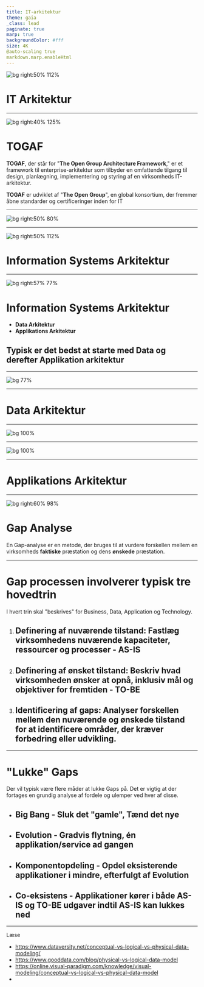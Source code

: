 ```yaml
---
title: IT-arkitektur
theme: gaia
_class: lead
paginate: true
marp: true
backgroundColor: #fff
size: 4K
@auto-scaling true
markdown.marp.enableHtml
---
```


![bg right:50% 112%](logo.jpg)

<!-- _class: invert -->
# **IT Arkitektur**  <!-- fit -->

---

![bg right:40% 125%](logo.jpg)

<!-- _class: invert -->
# **TOGAF**
**TOGAF**, der står for "**The Open Group Architecture Framework**," er et framework til enterprise-arkitektur som tilbyder en omfattende tilgang til design, planlægning, implementering og styring af en virksomheds IT-arkitektur. 

**TOGAF** er udviklet af "**The Open Group**", en global konsortium, der fremmer åbne standarder og certificeringer inden for IT

---

![bg right:50% 80%](./togaf_1.png)

---

![bg right:50% 112%](logo.jpg)

<!-- _class: invert -->
# Information Systems Arkitektur

---

![bg right:57% 77%](toga_3.jpg)

# Information Systems Arkitektur
- **Data Arkitektur**
- **Applikations Arkitektur**

## **Typisk er det bedst at starte med Data og derefter Applikation arkitektur**

---

![bg 77%](35_viewpoints.png)

---

<!-- _class: invert -->
# **Data Arkitektur**

---

![bg 100%](ldm-for-e-commerce.png)

---

![bg 100%](pdm-for-e-commerce.png)

---

<!-- _class: invert -->
# **Applikations Arkitektur**

---

<!-- _class: invert -->
![bg right:60% 98%](gap_1.jpg)

# **Gap Analyse**  <!-- fit -->
En Gap-analyse er en metode, der bruges til at vurdere forskellen mellem en virksomheds **faktiske** præstation og dens **ønskede** præstation. 

---
<!-- _class: invert -->

# **Gap processen involverer typisk tre hovedtrin**

I hvert trin skal "beskrives" for Business, Data, Application og Technology.

1. ## **Definering af nuværende tilstand**: Fastlæg virksomhedens nuværende kapaciteter, ressourcer og processer - **AS-IS**
2. ## **Definering af ønsket tilstand**: Beskriv hvad virksomheden ønsker at opnå, inklusiv mål og objektiver for fremtiden - **TO-BE**
3. ## **Identificering af gaps**: Analyser forskellen mellem den nuværende og ønskede tilstand for at identificere områder, der kræver forbedring eller udvikling.

---

<!-- _class: invert -->
# **"Lukke" Gaps**
Der vil typisk være flere måder at lukke Gaps på. Det er vigtig at der fortages en grundig analyse af fordele og ulemper ved hver af disse.

- ## **Big Bang** - Sluk det "gamle", Tænd det nye
- ## **Evolution** - Gradvis flytning, én applikation/service ad gangen
- ## **Komponentopdeling** - Opdel eksisterende applikationer i mindre, efterfulgt af Evolution
- ## **Co-eksistens** - Applikationer kører i både AS-IS og TO-BE udgaver indtil AS-IS kan lukkes ned 


---

Læse

- https://www.dataversity.net/conceptual-vs-logical-vs-physical-data-modeling/
- https://www.gooddata.com/blog/physical-vs-logical-data-model 
- https://online.visual-paradigm.com/knowledge/visual-modeling/conceptual-vs-logical-vs-physical-data-model
- 